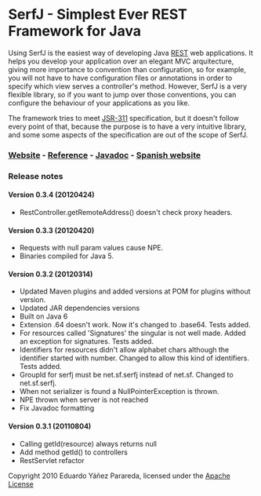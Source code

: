SerfJ - Simplest Ever REST Framework for Java
=============================================
Using SerfJ is the easiest way of developing Java [REST] web applications. It helps
you develop your application over an elegant MVC arquitecture, giving more importance
to convention than configuration, so for example, you will not have to have configuration 
files or annotations in order to specify which view serves a controller's method. However, 
SerfJ is a very flexible library, so if you want to jump over those conventions, you can 
configure the behaviour of your applications as you like.

The framework tries to meet [JSR-311] specification, but it doesn't follow every point 
of that, because the purpose is to have a very intuitive library, and some some aspects 
of the specification are out of the scope of SerfJ.

### [Website] - [Reference] - [Javadoc] - [Spanish website]

[Website]: http://serfj.sourceforge.net "Website"
[Spanish website]: http://serfj.sourceforge.net/es "Spanish website"
[Reference]: http://serfj.sourceforge.net/reference.html "Reference"
[Javadoc]: http://serfj.sourceforge.net/javadoc "Javadoc"
[REST]: http://en.wikipedia.org/wiki/Representational_State_Transfer "REST"
[JSR-311]: http://jcp.org/en/jsr/detail?id=311 "JSR-311"

### Release notes
#### Version 0.3.4 (20120424)

* RestController.getRemoteAddress() doesn't check proxy headers.

#### Version 0.3.3 (20120420)

* Requests with null param values cause NPE.
* Binaries compiled for Java 5.

#### Version 0.3.2 (20120314)

* Updated Maven plugins and added versions at POM for plugins without version.
* Updated JAR dependencies versions
* Built on Java 6
* Extension .64 doesn't work. Now it's changed to .base64. Tests added.
* For resources called 'Signatures' the singular is not well made. Added an exception for signatures. Tests added.
* Identifiers for resources didn't allow alphabet chars although the
            identifier started with number. Changed to allow this kind of identifiers. Tests added.
* GroupId for serfj must be net.sf.serfj instead of net.sf. Changed to net.sf.serfj.
* When not serializer is found a NullPointerException is thrown.
* NPE thrown when server is not reached
* Fix Javadoc formatting

#### Version 0.3.1 (20110804)

* Calling getId(resource) always returns null
* Add method getId() to controllers
* RestServlet refactor

Copyright 2010 Eduardo Yáñez Parareda, licensed under the [Apache License]

[Apache License]: http://www.apache.org/licenses/LICENSE-2.0 "Apache License, Version 2.0"

